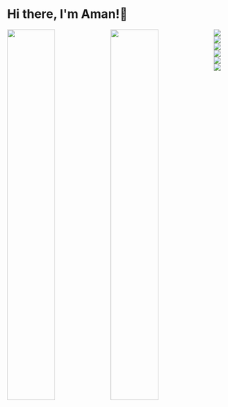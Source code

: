 # Hi there, I'm Aman!👋

<img align='left' width='47%' src='https://github-readme-stats.vercel.app/api?username=King-smasher26&theme=omni&show_icons=true'/>

<img align='left'  width='47%' src='https://github-readme-stats.vercel.app/api/top-langs/?username=King-smasher26&layout=compact'/>


<img align='left' src="https://img.shields.io/badge/javascript-%23323330.svg?style=for-the-badge&logo=javascript&logoColor=%23F7DF1E"/>
<img align='left' src="https://img.shields.io/badge/MongoDB-%234ea94b.svg?style=for-the-badge&logo=mongodb&logoColor=white"/>
<img src="https://img.shields.io/badge/express.js-%23404d59.svg?style=for-the-badge&logo=express&logoColor=%2361DAFB"/>
<img src="https://img.shields.io/badge/react-%2320232a.svg?style=for-the-badge&logo=react&logoColor=%2361DAFB"/>
<img src="https://img.shields.io/badge/node.js-6DA55F?style=for-the-badge&logo=node.js&logoColor=white"/>
  

<img src='https://github-readme-activity-graph.vercel.app/graph?username=King-smasher26&theme=dracula'>
